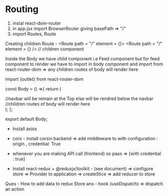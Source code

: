 # Routing

1. instal react-dom-router
2. in app.jsx import BrowserRouter giving basePath => "/"
3. import Routes, Route


Creating children Route - 
    <BrowserRouter basename = "/">
        <Routes>
          <Route path = "/" element = {<Body />}>
            <Route path = "/" element = {<Feed />} />       // children component 
          </Route>
        </Routes>
    </BrowserRouter>


Inside the Body we have child component i.e Feed component but for feed component to render we have to import <Outlet> in body component and import <outlet> from react-router-dom => any children routes of body will render here 

import {outlet} from react-router-dom

const Body = () =>{
    return (
        <div>
            <NavBar />  //navbar will be remain at the Top else will be rendred below the navbar 
            <Outlet />      //children routes of body will render here
            <Footer />
        </div>
    );
};

export default Body;


- Install axios
- cors - install corsin backend => add middleware to with configuration : origin , credential: True
- whenever you are making API call (frontend) so pass => {with credential : true}


- Install react-redux +  @reduxjx/toolkit  - (see document) 
=> configure store => Provider to application => createSlice => add reducer to store 

Ques - How to add data to redux Store
ans -   hook (useDispatch) =>  dispatch an action 